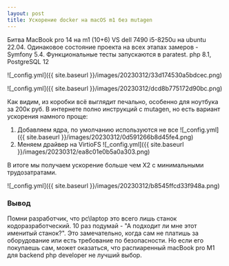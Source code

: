 ```yaml
---
layout: post
title: Ускорение docker на macOS m1 без mutagen
---
```


Битва MacBook pro 14 на m1 (10+6) VS dell 7490 i5-8250u на ubuntu 22.04.
Одинаковое состояние проекта на всех этапах замеров - Symfony 5.4. Функциональные тесты запускаются в paratest.
php 8.1, PostgreSQL 12

![_config.yml]({{ site.baseurl }}/images/20230312/33d174530a5bdcec.png)

![_config.yml]({{ site.baseurl }}/images/20230312/dcd8b775172d90bc.png)

Как видим, из коробки всё выглядит печально, особенно для ноутбука за 200к руб. 
В интернете полно инструкций с mutagen, но есть вариант ускорения намного проще:

1. Добавляем ядра, по умолчанию используются не все
![_config.yml]({{ site.baseurl }}/images/20230312/0d591266b8d45fe4.png)
2. Меняем драйвер на VirtioFS
![_config.yml]({{ site.baseurl }}/images/20230312/ea8c01e0b5a0a303.png)

В итоге мы получаем ускорение больше чем X2 с минимальными трудозатратами.

![_config.yml]({{ site.baseurl }}/images/20230312/b8545ffcd33f948a.png)


### Вывод

Помни разработчик, что pc\laptop это всего лишь станок кодоразработческий. 10 раз подумай - "А подходит ли мне этот именитый станок?".
Это замечательно, когда сам не платишь за оборудование или есть требование по безопасности.
Но если его покупаешь сам, может оказаться, что распиаренный macBook pro M1 для backend php developer не лучший выбор.